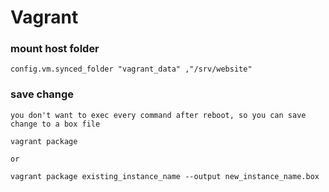 # Vagrant

### mount host folder
    
    config.vm.synced_folder "vagrant_data" ,"/srv/website"

### save change
    you don't want to exec every command after reboot, so you can save change to a box file

    vagrant package
    
    or

    vagrant package existing_instance_name --output new_instance_name.box


